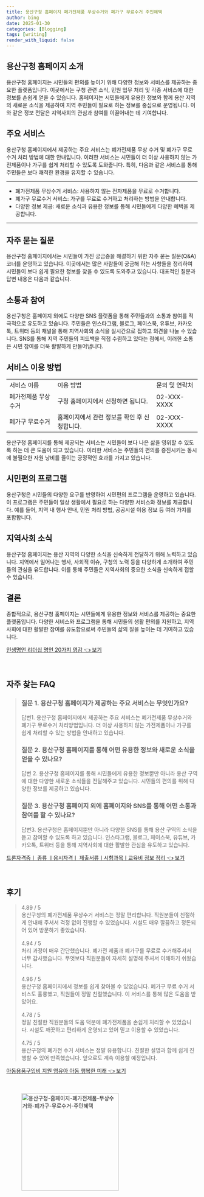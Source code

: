 ```yaml
---
title: 용산구청 홈페이지 폐가전제품 무상수거와 폐가구 무료수거 주민혜택
author: bing
date: 2025-01-30
categories: [Blogging]
tags: [writing]
render_with_liquid: false
---
```



<h2 id='용산구청_홈페이지_소개'>용산구청 홈페이지 소개</h2>

<p>용산구청 홈페이지는 시민들의 편의를 높이기 위해 다양한 정보와 서비스를 제공하는 중요한 플랫폼입니다. 이곳에서는 구청 관련 소식, 민원 업무 처리 및 각종 서비스에 대한 정보를 손쉽게 얻을 수 있습니다. 홈페이지는 시민들에게 유용한 정보와 함께 용산 지역의 새로운 소식을 제공하여 지역 주민들이 필요로 하는 정보를 중심으로 운영됩니다. 이와 같은 정보 전달은 지역사회의 관심과 참여를 이끌어내는 데 기여합니다.</p>

<h2 id='주요_서비스'>주요 서비스</h2>

<p>용산구청 홈페이지에서 제공하는 주요 서비스는 폐가전제품 무상 수거 및 폐가구 무료 수거 처리 방법에 대한 안내입니다. 이러한 서비스는 시민들이 더 이상 사용하지 않는 가전제품이나 가구를 쉽게 처리할 수 있도록 도와줍니다. 특히, 다음과 같은 서비스를 통해 주민들은 보다 쾌적한 환경을 유지할 수 있습니다.</p>

<hr />

<ul>
    <li>폐가전제품 무상수거 서비스: 사용하지 않는 전자제품을 무료로 수거합니다.</li>
    <li>폐가구 무료수거 서비스: 가구를 무료로 수거하고 처리하는 방법을 안내합니다.</li>
    <li>다양한 정보 제공: 새로운 소식과 유용한 정보를 통해 시민들에게 다양한 혜택을 제공합니다.</li>
</ul>

<hr />

<h2 id='QNA_자주_묻는_질문'>자주 묻는 질문</h2>

<p>용산구청 홈페이지에서는 시민들이 가진 궁금증을 해결하기 위한 자주 묻는 질문(Q&A) 코너를 운영하고 있습니다. 이곳에서는 많은 사람들이 궁금해 하는 사항들을 정리하여 시민들이 보다 쉽게 필요한 정보를 찾을 수 있도록 도와주고 있습니다. 대표적인 질문과 답변 내용은 다음과 같습니다.</p>

<h2 id='소통과_참여'>소통과 참여</h2>

<p>용산구청은 홈페이지 외에도 다양한 SNS 플랫폼을 통해 주민들과의 소통과 참여를 적극적으로 유도하고 있습니다. 주민들은 인스타그램, 블로그, 페이스북, 유튜브, 카카오톡, 트위터 등의 채널을 통해 지역사회의 소식을 실시간으로 접하고 의견을 나눌 수 있습니다. SNS를 통해 지역 주민들의 피드백을 직접 수렴하고 있다는 점에서, 이러한 소통은 시민 참여를 더욱 활발하게 만들어냅니다.</p>

<h2 id='서비스_이용_방법'>서비스 이용 방법</h2>

<table>
    <tr>
        <td>서비스 이름</td>
        <td>이용 방법</td>
        <td>문의 및 연락처</td>
    </tr>
    <tr>
        <td>폐가전제품 무상수거</td>
        <td>구청 홈페이지에서 신청하면 됩니다.</td>
        <td>02-XXX-XXXX</td>
    </tr>
    <tr>
        <td>폐가구 무료수거</td>
        <td>홈페이지에서 관련 정보를 확인 후 신청합니다.</td>
        <td>02-XXX-XXXX</td>
    </tr>
</table>

<p>용산구청 홈페이지를 통해 제공되는 서비스는 시민들이 보다 나은 삶을 영위할 수 있도록 하는 데 큰 도움이 되고 있습니다. 이러한 서비스는 주민들의 편의를 증진시키는 동시에 불필요한 자원 낭비를 줄이는 긍정적인 효과를 가지고 있습니다.</p>

<h2 id='시민편의_프로그램'>시민편의 프로그램</h2>

<p>용산구청은 시민들의 다양한 요구를 반영하여 시민편의 프로그램을 운영하고 있습니다. 이 프로그램은 주민들이 일상 생활에서 필요로 하는 다양한 서비스와 정보를 제공합니다. 예를 들어, 지역 내 행사 안내, 민원 처리 방법, 공공시설 이용 정보 등 여러 가지를 포함합니다.</p>

<h2 id='지역사회_소식'>지역사회 소식</h2>

<p>용산구청 홈페이지는 용산 지역의 다양한 소식을 신속하게 전달하기 위해 노력하고 있습니다. 지역에서 일어나는 행사, 사회적 이슈, 구청의 노력 등을 다양하게 소개하여 주민들의 관심을 유도합니다. 이를 통해 주민들은 지역사회의 중요한 소식을 신속하게 접할 수 있습니다.</p>

<h2 id='결론'>결론</h2>

<p>종합적으로, 용산구청 홈페이지는 시민들에게 유용한 정보와 서비스를 제공하는 중요한 플랫폼입니다. 다양한 서비스와 프로그램을 통해 시민들의 생활 편의를 지원하고, 지역사회에 대한 활발한 참여를 유도함으로써 주민들의 삶의 질을 높이는 데 기여하고 있습니다.</p>


<p><a class="click-button" title="인생명언 리더십 명언 20가지 영감" href="https://adkhouse.github.io/posts/%EC%9D%B8%EC%83%9D%EB%AA%85%EC%96%B8-%EB%A6%AC%EB%8D%94%EC%8B%AD-%EB%AA%85%EC%96%B8-20%EA%B0%80%EC%A7%80-%EC%98%81%EA%B0%90/" rel="dofollow">인생명언 리더십 명언 20가지 영감 👈 보기</a></p><br>
<h2 id='자주_찾는_FAQ'>자주 찾는 FAQ</h2>
<div itemscope="" itemtype="https://schema.org/FAQPage"> 
<blockquote> 
<div itemscope="" itemprop="mainEntity" itemtype="https://schema.org/Question"> 
<h3 itemprop="name">질문 1. 용산구청 홈페이지가 제공하는 주요 서비스는 무엇인가요?</h3> 
<div itemscope="" itemprop="acceptedAnswer" itemtype="https://schema.org/Answer"> 
<span itemprop="text"> 
<p>답변1. 용산구청 홈페이지에서 제공하는 주요 서비스는 폐가전제품 무상수거와 폐가구 무료수거 처리방법입니다. 더 이상 사용하지 않는 가전제품이나 가구를 쉽게 처리할 수 있는 방법을 안내하고 있습니다.</p> 
</span> 
</div> 
</div> 
<div itemscope="" itemprop="mainEntity" itemtype="https://schema.org/Question"> 
<h3 itemprop="name">질문 2. 용산구청 홈페이지를 통해 어떤 유용한 정보와 새로운 소식을 얻을 수 있나요?</h3> 
<div itemscope="" itemprop="acceptedAnswer" itemtype="https://schema.org/Answer"> 
<span itemprop="text"> 
<p>답변 2. 용산구청 홈페이지를 통해 시민들에게 유용한 정보뿐만 아니라 용산 구역에 대한 다양한 새로운 소식들을 전달해주고 있습니다. 시민들의 편의를 위해 다양한 정보를 제공하고 있습니다.</p> 
</span> 
</div> 
</div> 
<div itemscope="" itemprop="mainEntity" itemtype="https://schema.org/Question"> 
<h3 itemprop="name">질문 3. 용산구청 홈페이지 외에 홈페이지와 SNS를 통해 어떤 소통과 참여를 할 수 있나요?</h3> 
<div itemscope="" itemprop="acceptedAnswer" itemtype="https://schema.org/Answer"> 
<span itemprop="text"> 
<p>답변3. 용산구청은 홈페이지뿐만 아니라 다양한 SNS를 통해 용산 구역의 소식을 듣고 참여할 수 있도록 하고 있습니다. 인스타그램, 블로그, 페이스북, 유튜브, 카카오톡, 트위터 등을 통해 지역사회에 대한 활발한 관심을 유도하고 있습니다.</p> 
</span> 
</div> 
</div> 
</blockquote> 
</div>
<p><a class="click-button" title="드론자격증ㅣ 종류 ㅣ응시자격ㅣ 제출서류ㅣ시험과목ㅣ교육비 정보 정리" href="https://adkhouse.github.io/posts/%EB%93%9C%EB%A1%A0%EC%9E%90%EA%B2%A9%EC%A6%9D%E3%85%A3-%EC%A2%85%EB%A5%98-%E3%85%A3%EC%9D%91%EC%8B%9C%EC%9E%90%EA%B2%A9%E3%85%A3-%EC%A0%9C%EC%B6%9C%EC%84%9C%EB%A5%98%E3%85%A3%EC%8B%9C%ED%97%98%EA%B3%BC%EB%AA%A9%E3%85%A3%EA%B5%90%EC%9C%A1%EB%B9%84-%EC%A0%95%EB%B3%B4-%EC%A0%95%EB%A6%AC/" rel="dofollow">드론자격증ㅣ 종류 ㅣ응시자격ㅣ 제출서류ㅣ시험과목ㅣ교육비 정보 정리 👈 보기</a></p><br>
<h2 id='후기'>후기</h2>
<div itemscope itemtype="https://schema.org/Product">
  <blockquote>
  <div itemprop="review" itemscope itemtype="https://schema.org/Review">
      <div itemprop="reviewRating" itemscope itemtype="https://schema.org/Rating"> <span itemprop="ratingValue">4.89</span> / <span itemprop="bestRating">5</span> </div>
      <span itemprop="reviewBody">용산구청의 폐가전제품 무상수거 서비스는 정말 편리합니다. 직원분들이 친절하게 안내해 주셔서 걱정 없이 진행할 수 있었습니다. 시설도 매우 깔끔하고 정돈되어 있어 방문하기 좋았습니다.</span>
  </div>
  <br>
  <div itemprop="review" itemscope itemtype="https://schema.org/Review">
      <div itemprop="reviewRating" itemscope itemtype="https://schema.org/Rating"> <span itemprop="ratingValue">4.94</span> / <span itemprop="bestRating">5</span> </div>
      <span itemprop="reviewBody">처리 과정이 매우 간단했습니다. 폐가전 제품과 폐가구를 무료로 수거해주셔서 너무 감사했습니다. 무엇보다 직원분들이 자세히 설명해 주셔서 이해하기 쉬웠습니다.</span>
  </div>
  <br>
  <div itemprop="review" itemscope itemtype="https://schema.org/Review">
      <div itemprop="reviewRating" itemscope itemtype="https://schema.org/Rating"> <span itemprop="ratingValue">4.96</span> / <span itemprop="bestRating">5</span> </div>
      <span itemprop="reviewBody">용산구청 홈페이지에서 정보를 쉽게 찾아볼 수 있었습니다. 폐가구 무료 수거 서비스도 훌륭했고, 직원들이 정말 친절했습니다. 이 서비스를 통해 많은 도움을 받았어요.</span>
  </div>
  <br>
  <div itemprop="review" itemscope itemtype="https://schema.org/Review">
      <div itemprop="reviewRating" itemscope itemtype="https://schema.org/Rating"> <span itemprop="ratingValue">4.78</span> / <span itemprop="bestRating">5</span> </div>
      <span itemprop="reviewBody">정말 친절한 직원분들의 도움 덕분에 폐가전제품을 손쉽게 처리할 수 있었습니다. 시설도 깨끗하고 편리하게 운영되고 있어 믿고 이용할 수 있었습니다.</span>
  </div>
  <br>
  <div itemprop="review" itemscope itemtype="https://schema.org/Review">
      <div itemprop="reviewRating" itemscope itemtype="https://schema.org/Rating"> <span itemprop="ratingValue">4.75</span> / <span itemprop="bestRating">5</span> </div>
      <span itemprop="reviewBody">용산구청의 폐가전 수거 서비스는 정말 유용합니다. 친절한 설명과 함께 쉽게 진행할 수 있어 만족했습니다. 앞으로도 계속 이용할 예정입니다.</span>
  </div>
  </blockquote>
</div>
<p><a class="click-button" title="아동용품구입비 지원 영유아 아동 행복한 미래" href="https://adkhouse.github.io/posts/%EC%95%84%EB%8F%99%EC%9A%A9%ED%92%88%EA%B5%AC%EC%9E%85%EB%B9%84-%EC%A7%80%EC%9B%90-%EC%98%81%EC%9C%A0%EC%95%84-%EC%95%84%EB%8F%99-%ED%96%89%EB%B3%B5%ED%95%9C-%EB%AF%B8%EB%9E%98/" rel="dofollow">아동용품구입비 지원 영유아 아동 행복한 미래 👈 보기</a></p><br>
<figure class="image"><img src="https://adkhouse.github.io/assets/img/thumbnail/용산구청-홈페이지-폐가전제품-무상수거와-폐가구-무료수거-주민혜택.webp" alt="용산구청-홈페이지-폐가전제품-무상수거와-폐가구-무료수거-주민혜택" width="256" height="256"></figure>
